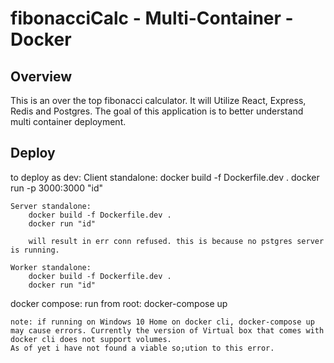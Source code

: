 # fibonacciCalc - Multi-Container - Docker

## Overview

This is an over the top fibonacci calculator. It will Utilize React, Express, Redis and Postgres.
The goal of this application is to better understand multi container deployment.

## Deploy

to deploy as dev:
    Client standalone:
        docker build -f Dockerfile.dev .
        docker run -p 3000:3000 "id"

    Server standalone:
        docker build -f Dockerfile.dev .
        docker run "id"

        will result in err conn refused. this is because no pstgres server is running.

    Worker standalone:
        docker build -f Dockerfile.dev .
        docker run "id"

docker compose:
    run from root:
        docker-compose up

    note: if running on Windows 10 Home on docker cli, docker-compose up may cause errors. Currently the version of Virtual box that comes with docker cli does not support volumes.
    As of yet i have not found a viable so;ution to this error.
